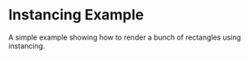# Instancing Example

A simple example showing how to render a bunch of rectangles using instancing.
